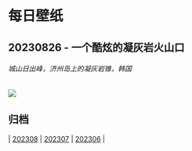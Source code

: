 # 每日壁纸

## 20230826 - 一个酷炫的凝灰岩火山口

###### 城山日出峰，济州岛上的凝灰岩锥，韩国

![](https://www.bing.com/th?id=OHR.JejuIsland_ZH-CN8434910851_UHD.jpg)

## 归档

| [202308](/202308/README.md)
| [202307](/202307/README.md)
| [202306](/202306/README.md)
|